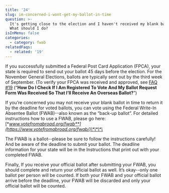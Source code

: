 ```yaml
---
title: '24'
slug: im-concerned-i-wont-get-my-ballot-in-time
question: >-
  It's getting close to the election and I haven't received my blank ballot yet.
  What should I do?
isInMenu: false
categories:
  - category: fwab
relatedFaqs:
  - related: '19'
---
```

If you successfully submitted a Federal Post Card Application (FPCA), your state is required to send out your ballot 45 days before the election. For the November General Elections, ballots are typically sent out by the third week of September. (To verify your FPCA was received and approved, see [FAQ #19](/faqs/19) (“**How Do I Check If I Am Registered To Vote And My Ballot Request Form Was Received So That I’ll Receive An Overseas Ballot?**”)

If you’re concerned you may not receive your blank ballot in time to return it by the deadline for voted ballots, you can vote using the Federal Write-In Absentee Ballot (FWAB)--also known as the “back-up ballot”. For detailed instructions how to use a FWAB, please go here: [**www.votefromabroad.org/fwab**](https://www.votefromabroad.org/fwab/)\*\*\*\*

The FWAB is a ballot--please be sure to follow the instructions carefully! And be aware of the deadline to submit your ballot. The deadline information for your state will be in the Instructions that print out with your completed FWAB.

Finally, If you receive your official ballot after submitting your FWAB, you should complete and return your official ballot as well. It’s okay--only one ballot per person will be counted. If both your FWAB and your official ballot arrive before the deadline, your FWAB will be discarded and only your official ballot will be counted.

